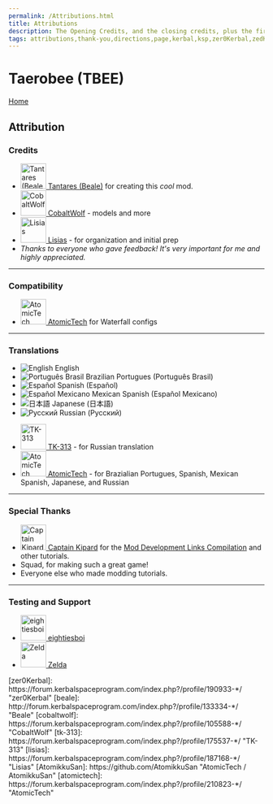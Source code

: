 ```yaml
---
permalink: /Attributions.html
title: Attributions
description: The Opening Credits, and the closing credits, plus the first of two (or is three) end credit scenes
tags: attributions,thank-you,directions,page,kerbal,ksp,zer0Kerbal,zedK
---
```


<!--
Attributions.md v1.0.7.1
Taerobee (TBEE)
created: 01 Feb 2022
updated: 03 Jun 2022
-->

<script src="https://kit.fontawesome.com/0ea5493613.js" crossorigin="anonymous"></script>
<i class="fa fa-gear fa-spin fa-3x" style="color: firebrick"></i>

# Taerobee (TBEE)

[Home](./index.md)

## Attribution

### Credits

<ul>
  <li><a href="https://forum.kerbalspaceprogram.com/index.php?/profile/70533-beale/"><img border="0" alt="Tantares (Beale)" src="https://kerbal-forum-uploads.s3.us-west-2.amazonaws.com/monthly_2021_02/scrongolable.thumb.png.34a204aec1a871db4d1cee8a3549ce62.png" width="50" height="50" > Tantares (Beale)</a> for creating this <i>cool</i> mod.</li>
  <li><a href="https://forum.kerbalspaceprogram.com/index.php?/profile/105588-cobaltwolf/"><img border="0" alt="CobaltWolf" src="https://kerbal-forum-uploads.s3.us-west-2.amazonaws.com/monthly_2019_02/PFP_2019.thumb.jpg.1bfcc53a8d2175db2f28bf8f0181a37f.jpg" width="50" height="50" > CobaltWolf</a> - models and more</li>
  <li><a href="https://forum.kerbalspaceprogram.com/index.php?/profile/187168-lisias/"><img border="0" alt="Lisias" src="https://kerbal-forum-uploads.s3.us-west-2.amazonaws.com/monthly_2018_03/_HR0cDovL3d3dy5zcGFjZS5jb20vaW1hZ2VzL2kvMDAwLzAyMS81NDcvb3JpZ2luYWwvbGFpa2EuanBn.thumb_34e7fcb6640d163b3f2d08e4ae72bbaf.ba2fb8fa0e945f312ac6da46b71659fd" width="50" height="50" > Lisias</a> - for organization and initial prep</li>
  <li><i>Thanks to everyone who gave feedback! It's very important for me and highly appreciated.</i></li>
</ul>

---

### Compatibility

<ul>
  <li><a href="[AtomicTech](https://forum.kerbalspaceprogram.com/index.php?/profile/210823-atomictech/)"><img border="0" alt="AtomicTech" src="https://kerbal-forum-uploads.s3.us-west-2.amazonaws.com/monthly_2022_01/nnew.thumb.png.305e3a4249626c64c5c73fba659b71b8.png" width="50" height="50" > AtomicTech</a> for Waterfall configs</li>
</ul>

---

### Translations

* ![English][EN] English
* ![Português Brasil][BR] Brazilian Portugues (Português Brasil)
* ![Español][ES] Spanish (Español)
* ![Español Mexicano][MX] Mexican Spanish (Español Mexicano)
* ![日本語][JA] Japanese (日本語)
* ![Русский][RU] Russian (Русский)

<ul>
  <li><a href="https://forum.kerbalspaceprogram.com/index.php?/profile/175537-tk-313/"><img border="0" alt="TK-313" src="https://kerbal-forum-uploads.s3.us-west-2.amazonaws.com/monthly_2017_03/trooper1.jpg.076deefe5a8420bd1ec0482bfd436502.jpg" width="50" height="50" > TK-313</a> - for Russian translation</li>
  <li><a href="[AtomicTech](https://forum.kerbalspaceprogram.com/index.php?/profile/210823-atomictech/)"><img border="0" alt="AtomicTech" src="https://kerbal-forum-uploads.s3.us-west-2.amazonaws.com/monthly_2022_01/nnew.thumb.png.305e3a4249626c64c5c73fba659b71b8.png" width="50" height="50" > AtomicTech</a> - for Brazialian Portugues, Spanish, Mexican Spanish, Japanese, and Russian</li>
</ul>

---

### Special Thanks

<ul>
  <li><a href="https://forum.kerbalspaceprogram.com/index.php?/profile/70516-captainkipard/"><img border="0" alt="Captain Kipard" src="https://kerbal-forum-uploads.s3.us-west-2.amazonaws.com/monthly_12_2015/itsame.png.3227b08e54fc9e3eaa0c6c2ad8e9ad07.thumb.png.5d3a3eb0344a23048ea58826e47b9781.png" width="50" height="50" > Captain Kipard</a> for the <a href="https://forum.kerbalspaceprogram.com/index.php?/topic/85372-*/"> Mod Development Links Compilation</a> and other tutorials.</li>
  <li>Squad, for making such a great game!</li>
  <li>Everyone else who made modding tutorials.</li>
</ul>

---

### Testing and Support

<ul>
  <li><a href="https://forum.kerbalspaceprogram.com/index.php?/profile/133828-eightiesboi/"><img border="0" alt="eightiesboi" src="https://kerbal-forum-uploads.s3.us-west-2.amazonaws.com/monthly_2018_01/happy_velociraptor_dinosaur_greeting_cards-r918b99ab65894a198682f360e419773a_xvuak_8byvr_512.thumb.jpg.00c28897eef8a91ee74f6cb59a9bbb5f.jpg" width="50" height="50" > eightiesboi</a></li>
  <li><a href="https://forum.kerbalspaceprogram.com/index.php?/profile/66411-zelda/"><img border="0" alt="Zelda" src="https://kerbal-forum-uploads.s3.us-west-2.amazonaws.com/monthly_2019_07/LoZ_RGB_960x960.thumb.jpg.32a815400e819b11482764bdea71373c.jpg" width="50" height="50" > Zelda</a></li>
</ul>
<!--- statics -->
[zer0Kerbal]: https://forum.kerbalspaceprogram.com/index.php?/profile/190933-*/ "zer0Kerbal"
[beale]: http://forum.kerbalspaceprogram.com/index.php?/profile/133334-*/ "Beale"
[cobaltwolf]: https://forum.kerbalspaceprogram.com/index.php?/profile/105588-*/ "CobaltWolf"
[tk-313]: https://forum.kerbalspaceprogram.com/index.php?/profile/175537-*/ "TK-313"
[lisias]: https://forum.kerbalspaceprogram.com/index.php?/profile/187168-*/ "Lisias"
[AtomikkuSan]: https://github.com/AtomikkuSan "AtomicTech / AtomikkuSan"
[atomictech]: https://forum.kerbalspaceprogram.com/index.php?/profile/210823-*/ "AtomicTech"

<!-- Localization -->
[lreadme]: https://github.com/zer0Kerbal/zer0Kerbal/blob/master/Localization/readme.md "Localization Readme"
[qstart]: https://github.com/zer0Kerbal/zer0Kerbal/blob/master/Localization/quickstart.md "Quickstart"

[EN]: https://raw.githubusercontent.com/zer0Kerbal/zer0Kerbal/master/img/EN.png "English"
[BR]: https://raw.githubusercontent.com/zer0Kerbal/zer0Kerbal/master/img/BR.png "Português Brasil"
[CN]: https://raw.githubusercontent.com/zer0Kerbal/zer0Kerbal/master/img/CH.png "中文"
[DE]: https://raw.githubusercontent.com/zer0Kerbal/zer0Kerbal/master/img/DE.png "Deutsch"
[ES]: https://raw.githubusercontent.com/zer0Kerbal/zer0Kerbal/master/img/ES.png "Español"
[FR]: https://raw.githubusercontent.com/zer0Kerbal/zer0Kerbal/master/img/FR.png "Français"
[IT]: https://raw.githubusercontent.com/zer0Kerbal/zer0Kerbal/master/img/IT.png "Italiano"
[JA]: https://raw.githubusercontent.com/zer0Kerbal/zer0Kerbal/master/img/JA.png "日本語"
[KO]: https://raw.githubusercontent.com/zer0Kerbal/zer0Kerbal/master/img/KO.png "한국어"
[MX]: https://raw.githubusercontent.com/zer0Kerbal/zer0Kerbal/master/img/MX.png "Mexicano Español"
[NL]: https://raw.githubusercontent.com/zer0Kerbal/zer0Kerbal/master/img/NL.png "Dutch"
[NO]: https://raw.githubusercontent.com/zer0Kerbal/zer0Kerbal/master/img/NO.png "Norsk"
[PO]: https://raw.githubusercontent.com/zer0Kerbal/zer0Kerbal/master/img/PO.png "Polski"
[RU]: https://raw.githubusercontent.com/zer0Kerbal/zer0Kerbal/master/img/RU.png "Русский"
[SW]: https://raw.githubusercontent.com/zer0Kerbal/zer0Kerbal/master/img/SW.png "Svenska"
[TR]: https://raw.githubusercontent.com/zer0Kerbal/zer0Kerbal/master/img/TR.png "Türk"
[TW]: https://raw.githubusercontent.com/zer0Kerbal/zer0Kerbal/master/img/TW.png "国语"

<!-- this file CC BY-ND 4.0 by zer0Kerbal -->